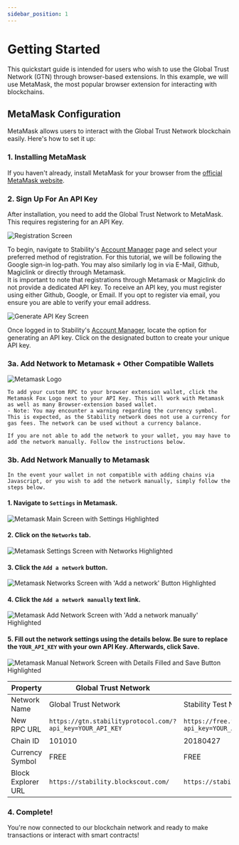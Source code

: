 ```yaml
---
sidebar_position: 1
---
```


# Getting Started 

This quickstart guide is intended for users who wish to use the Global Trust Network (GTN) through browser-based extensions. In this example, we will use MetaMask, the most popular browser extension for interacting with blockchains.


## MetaMask Configuration

MetaMask allows users to interact with the Global Trust Network blockchain easily. Here's how to set it up:

### 1. Installing MetaMask

If you haven't already, install MetaMask for your browser from the [official MetaMask website](https://metamask.io/download/).

### 2. Sign Up For An API Key

After installation, you need to add the Global Trust Network to MetaMask. This requires registering for an API Key.

![Registration Screen](../../static/img/connect2.png)

To begin, navigate to Stability's [Account Manager](https://account.stabilityprotocol.com/keys) page and select your preferred method of registration. For this tutorial, we will be following the Google sign-in log-path. You may also similarly log in via E-Mail, Github, Magiclink or directly through Metamask.  
It is important to note that registrations through Metamask or Magiclink do not provide a dedicated API key. To receive an API key, you must register using either Github, Google, or Email. 
If you opt to register via email, you ensure you are able to verify your email address.

![Generate API Key Screen](../../static/img/createapi.png)

Once logged in to Stability's [Account Manager](https://account.stabilityprotocol.com/keys), locate the option for generating an API key. Click on the designated button to create your unique API key.


### 3a. Add Network to Metamask + Other Compatible Wallets

![Metamask Logo](../../static/img/metamaskarrow.png)

    To add your custom RPC to your browser extension wallet, click the Metamask Fox Logo next to your API Key. This will work with Metamask as well as many Browser-extension based wallet. 
    - Note: You may encounter a warning regarding the currency symbol. This is expected, as the Stability network does not use a currency for gas fees. The network can be used without a currency balance.

    If you are not able to add the network to your wallet, you may have to add the network manually. Follow the instructions below.

### 3b. Add Network Manually to Metamask

    In the event your wallet in not compatible with adding chains via Javascript, or you wish to add the network manually, simply follow the steps below.

####     1. Navigate to `Settings` in Metamask.

![Metamask Main Screen with Settings Highlighted](../../static/img/metamasksettings.png)

####     2. Click on the `Networks` tab.

![Metamask Settings Screen with Networks Highlighted](../../static/img/metamasknetworks.png)

####    3. Click the `Add a network` button.

![Metamask Networks Screen with 'Add a network' Button Highlighted](../../static/img/metamaskaddnetwork.png)

####     4. Click the `Add a network manually` text link.

![Metamask Add Network Screen with 'Add a network manually' Highlighted](../../static/img/metamaskaddanetworkmanually.png)

####     5. Fill out the network settings using the details below. Be sure to replace the `YOUR_API_KEY` with your own API Key. Afterwards, click Save.
    
![Metamask Manual Network Screen with Details Filled and Save Button Highlighted](../../static/img/metamaskmanualnetworksave.png)



| **Property**               | **Global Trust Network**                                       | **Stability Testnet**                                               |
|----------------------------|-----------------------------------------------------------------|----------------------------------------------------------------------|
| Network Name               | Global Trust Network                                           | Stability Test Net                                                   |
| New RPC URL                | `https://gtn.stabilityprotocol.com/?api_key=YOUR_API_KEY`      | `https://free.testnet.stabilityprotocol.com/?api_key=YOUR_API_KEY` |
| Chain ID                   | 101010                                                          | 20180427                                                             |
| Currency Symbol            | FREE                                                            | FREE                                                                 |
| Block Explorer URL         | `https://stability.blockscout.com/`                             | `https://stability-testnet.blockscout.com/`                          |

    
### 4. Complete!

You're now connected to our blockchain network and ready to make transactions or interact with smart contracts!



